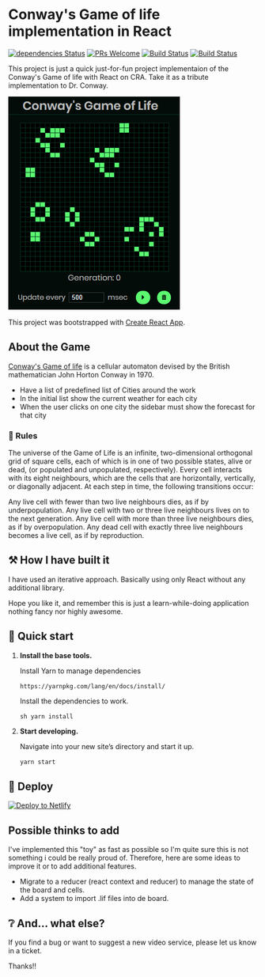 # Conway's Game of life implementation in React

[![dependencies Status](https://david-dm.org/frandieguez/react-gameoflife/status.svg)](https://david-dm.org/frandieguez/react-gameoflife)
[![PRs Welcome](https://img.shields.io/badge/PRs-welcome-brightgreen.svg?style=flat-square)](http://makeapullrequest.com)
[![Build Status](https://travis-ci.org/frandieguez/react-gameoflife.svg?branch=master)](https://travis-ci.org/frandieguez/react-gameoflife) [![Build Status](https://travis-ci.org/frandieguez/react-gameoflife.svg?branch=master)](https://travis-ci.org/frandieguez/react-gameoflife)

This project is just a quick just-for-fun project implementaion of the Conway's Game of life with React on CRA. Take it as a tribute implementation to Dr. Conway.

![Screenshot](screenshot.png?raw=true "Screenshot")

This project was bootstrapped with [Create React App](https://github.com/facebook/create-react-app).

## About the Game

[Conway's Game of life](https://en.wikipedia.org/wiki/Conway%27s_Game_of_Life) is a cellular automaton devised by the British mathematician John Horton Conway in 1970.

- Have a list of predefined list of Cities around the work
- In the initial list show the current weather for each city
- When the user clicks on one city the sidebar must show the forecast for that city

### 🎲 Rules

The universe of the Game of Life is an infinite, two-dimensional orthogonal grid of square cells, each of which is in one of two possible states, alive or dead, (or populated and unpopulated, respectively). Every cell interacts with its eight neighbours, which are the cells that are horizontally, vertically, or diagonally adjacent. At each step in time, the following transitions occur:

Any live cell with fewer than two live neighbours dies, as if by underpopulation.
Any live cell with two or three live neighbours lives on to the next generation.
Any live cell with more than three live neighbours dies, as if by overpopulation.
Any dead cell with exactly three live neighbours becomes a live cell, as if by reproduction.
​

## ⚒ How I have built it

I have used an iterative approach. Basically using only React without any additional library.

Hope you like it, and remember this is just a learn-while-doing application nothing fancy nor highly awesome.

## 🚀 Quick start

1. **Install the base tools.**

   Install Yarn to manage dependencies

   ```
   https://yarnpkg.com/lang/en/docs/install/
   ```

   Install the dependencies to work.

   ```
   sh yarn install
   ```

2. **Start developing.**

   Navigate into your new site’s directory and start it up.

   ```sh
   yarn start
   ```

## 💫 Deploy

[![Deploy to Netlify](https://www.netlify.com/img/deploy/button.svg)](https://app.netlify.com/start/deploy?repository=https://github.com/frandieguez/react-gameoflife)

## Possible thinks to add

I've implemented this "toy" as fast as possible so I'm quite sure this is not something i could be really proud of. Therefore, here are some ideas to improve it or to add additional features.

- Migrate to a reducer (react context and reducer) to manage the state of the board and cells.
- Add a system to import .lif files into de board.

## ❔ And... what else?

If you find a bug or want to suggest a new video service, please let us know in a ticket.

Thanks!!
